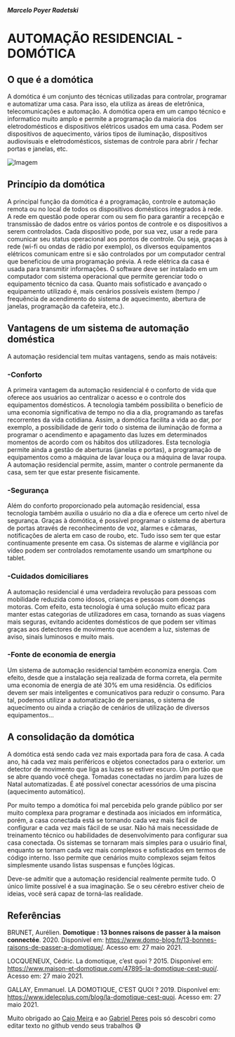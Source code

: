 ***Marcelo Poyer Radetski***

# **AUTOMAÇÃO RESIDENCIAL - DOMÓTICA**


## **O que é a domótica**

A domótica é um conjunto des técnicas utilizadas para controlar, programar e automatizar uma casa. Para isso, ela utiliza as áreas de eletrônica, telecomunicações e automação.
A domótica opera em um campo técnico e informatico muito amplo e permite a programação da maioria dos eletrodomésticos e dispositivos elétricos usados em uma casa. Podem ser dispositivos de aquecimento, vários tipos de iluminação, dispositivos audiovisuais e eletrodomésticos, sistemas de controle para abrir / fechar portas e janelas, etc.

![Imagem](http://www.smartautomacao.com.br/home/wp-content/uploads/2015/08/Casa-rural-dom%C3%B3tica-680x504.jpg)

## **Princípio da domótica**

A principal função da domótica é a programação, controle e automação remota ou no local de todos os dispositivos domésticos integrados à rede.
A rede em questão pode operar com ou sem fio para garantir a recepção e transmissão de dados entre os vários pontos de controle e os dispositivos a serem controlados. Cada dispositivo pode, por sua vez, usar a rede para comunicar seu status operacional aos pontos de controle. Ou seja, graças à rede (wi-fi ou ondas de rádio por exemplo), os diversos equipamentos elétricos comunicam entre si e são controlados por um computador central que beneficiou de uma programação prévia. A rede elétrica da casa é usada para transmitir informações. O software deve ser instalado em um computador com sistema operacional que permite gerenciar todo o equipamento técnico da casa.
Quanto mais sofisticado e avançado o equipamento utilizado é, mais cenários possíveis existem (tempo / frequência de acendimento do sistema de aquecimento, abertura de janelas, programação da cafeteira, etc.).


## **Vantagens de um sistema de automação doméstica**

A automação residencial tem muitas vantagens, sendo as mais notáveis:

### **-Conforto**
A primeira vantagem da automação residencial é o conforto de vida que oferece aos usuários ao centralizar o acesso e o controle dos equipamentos domésticos. A tecnologia também possibilita o benefício de uma economia significativa de tempo no dia a dia, programando as tarefas recorrentes da vida cotidiana.
Assim, a domótica facilita a vida ao dar, por exemplo, a possibilidade de gerir todo o sistema de iluminação de forma a programar o acendimento e apagamento das luzes em determinados momentos de acordo com os hábitos dos utilizadores.
Esta tecnologia permite ainda a gestão de aberturas (janelas e portas), a programação de equipamentos como a máquina de lavar louça ou a máquina de lavar roupa. A automação residencial permite, assim, manter o controle permanente da casa, sem ter que estar presente fisicamente.

### **-Segurança**
Além do conforto proporcionado pela automação residencial, essa tecnologia também auxilia o usuário no dia a dia e oferece um certo nível de segurança.
Graças à domótica, é possível programar o sistema de abertura de portas através de reconhecimento de voz, alarmes e câmaras, notificações de alerta em caso de roubo, etc. Tudo isso sem ter que estar continuamente presente em casa. Os sistemas de alarme e vigilância por vídeo podem ser controlados remotamente usando um smartphone ou tablet.

### **-Cuidados domiciliares**
A automação residencial é uma verdadeira revolução para pessoas com mobilidade reduzida como idosos, crianças e pessoas com doenças motoras. Com efeito, esta tecnologia é uma solução muito eficaz para manter estas categorias de utilizadores em casa, tornando as suas viagens mais seguras, evitando acidentes domésticos de que podem ser vítimas graças aos detectores de movimento que acendem a luz, sistemas de aviso, sinais luminosos e muito mais.

### **-Fonte de economia de energia**
Um sistema de automação residencial também economiza energia. Com efeito, desde que a instalação seja realizada de forma correta, ela permite uma economia de energia de até 30% em uma residência.
Os edifícios devem ser mais inteligentes e comunicativos para reduzir o consumo. Para tal, podemos utilizar a automatização de persianas, o sistema de aquecimento ou ainda a criação de cenários de utilização de diversos equipamentos...

## **A consolidação da domótica**

A domótica está sendo cada vez mais exportada para fora de casa. A cada ano, há cada vez mais periféricos e objetos conectados para o exterior. um detector de movimento que liga as luzes se estiver escuro. Um portão que se abre quando você chega. Tomadas conectadas no jardim para luzes de Natal automatizadas. É até possível conectar acessórios de uma piscina (aquecimento automático).

Por muito tempo a domótica foi mal percebida pelo grande público por ser muito complexa para programar e destinada aos iniciados em informática, porém, a casa conectada está se tornando cada vez mais fácil de configurar e cada vez mais fácil de se usar. Não há mais necessidade de treinamento técnico ou habilidades de desenvolvimento para configurar sua casa conectada. Os sistemas se tornaram mais simples para o usuário final, enquanto se tornam cada vez mais complexos e sofisticados em termos de código interno. Isso permite que cenários muito complexos sejam feitos simplesmente usando listas suspensas e funções lógicas.

Deve-se admitir que a automação residencial realmente permite tudo. O único limite possível é a sua imaginação. Se o seu cérebro estiver cheio de ideias, você será capaz de torná-las realidade.

## **Referências**

BRUNET, Aurélien. **Domotique : 13 bonnes raisons de passer à la maison connectée**. 2020. Disponível em: https://www.domo-blog.fr/13-bonnes-raisons-de-passer-a-domotique/. Acesso em: 27 maio 2021.

LOCQUENEUX, Cédric. La domotique, c’est quoi ? 2015. Disponível em: https://www.maison-et-domotique.com/47895-la-domotique-cest-quoi/. Acesso em: 27 maio 2021.

GALLAY, Emmanuel. LA DOMOTIQUE, C’EST QUOI ? 2019. Disponível em: https://www.idelecplus.com/blog/la-domotique-cest-quoi. Acesso em: 27 maio 2021.

Muito obrigado ao [Caio Meira](https://github.com/CaioMeira) e ao [Gabriel Peres](https://github.com/imperes) pois só descobri como editar texto no github vendo seus trabalhos :sweat_smile:
